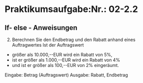 # Praktikumsaufgabe:Nr.: 02-2.2
## If- else - Anweisungen
2. Berechnen Sie den Endbetrag und den Rabatt anhand eines Auftragwertes Ist der Auftragswert
  * größer als 10.000,--EUR wird ein Rabatt von 5%,
  * ist er größer als 1.000,--EUR wird ein Rabatt von 4%
  * und ist er größer als 100,--EUR von 2% eingeräumt.

Eingabe: Betrag (Auftragswert)
Ausgabe: Rabatt, Endbetrag
